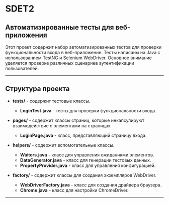 # SDET2

## Автоматизированные тесты для веб-приложения

Этот проект содержит набор автоматизированных тестов для проверки функциональности входа в веб-приложение. Тесты написаны на Java с использованием TestNG и Selenium WebDriver. Основное внимание уделяется проверке различных сценариев аутентификации пользователей.

---

## Структура проекта

- **tests/** - содержит тестовые классы.
    - **LoginTest.java** - тесты для проверки функциональности входа.

- **pages/** - содержит классы страниц, которые инкапсулируют взаимодействие с элементами на страницах.
    - **LoginPage.java** - класс, представляющий страницу входа.

- **helpers/** - содержит вспомогательные классы.
    - **Waiters.java** - класс для управления ожиданиями элементов.
    - **DataGenerator.java** - класс для генерации тестовых данных.
    - **PropertyProvider.java** - класс для управления конфигурацией.

- **factory/** - содержит классы для создания экземпляров WebDriver.
    - **WebDriverFactory.java** - класс для создания драйвера браузера.
    - **Chrome.java** - класс для настройки ChromeDriver.

---
